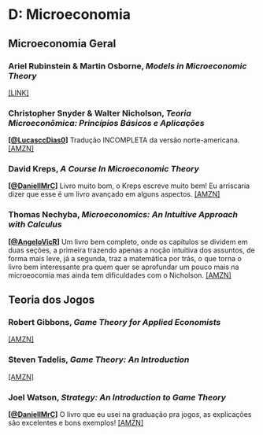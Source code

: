 # D:	Microeconomia


## Microeconomia Geral

### Ariel Rubinstein & Martin Osborne, *Models in Microeconomic Theory*

[[LINK]](https://www.openbookpublishers.com/product/1171)

### Christopher Snyder & Walter Nicholson, *Teoria Microeconômica: Princípios Básicos e Aplicações*

**[[@LucasccDias0](https://twitter.com/LucasccDias0)]** Tradução INCOMPLETA da versão norte-americana. [[AMZN]](https://www.amazon.com.br/Teoria-Microecon%C3%B4mica-Princ%C3%ADpios-B%C3%A1sicos-Aplica%C3%A7%C3%B5es/dp/8522127026/)

### David Kreps, *A Course In Microeconomic Theory*

**[[@DaniellMrC](https://twitter.com/DaniellMrC)]** Livro muito bom, o Kreps escreve muito bem! Eu arriscaria dizer que esse é um livro avançado em alguns aspectos. [[AMZN]](https://www.amazon.com.br/Course-Microeconomic-Theory-David-Kreps/dp/0691042640)

### Thomas Nechyba, *Microeconomics: An Intuitive Approach with Calculus*

**[[@AngeloVicR](https://twitter.com/AngeloVicR)]** Um livro bem completo, onde os capítulos se dividem em duas seções, a primeira trazendo apenas a noção intuitiva dos assuntos, de forma mais leve, já a segunda, traz a matemática por trás, o que torna o livro bem interessante pra quem quer se aprofundar um pouco mais na microeocomia mas ainda tem dificuldades com o Nicholson. [[AMZN]](https://www.amazon.com.br/Microeconomics-Intuitive-Approach-Thomas-Nechyba/dp/1305650468)

## Teoria dos Jogos

### Robert Gibbons, *Game Theory for Applied Economists*

[[AMZN]](https://www.amazon.com.br/Theory-Applied-Economists-Robert-Gibbons/dp/0691003955)

### Steven Tadelis, *Game Theory: An Introduction*

[[AMZN]](https://www.amazon.com.br/Game-Theory-Introduction-Steven-Tadelis-ebook/dp/B00AYL194G/)

### Joel Watson, *Strategy: An Introduction to Game Theory*

**[[@DaniellMrC](https://twitter.com/DaniellMrC)]** O livro que eu usei na graduação pra jogos, as explicações são excelentes e bons exemplos! [[AMZN]](https://www.amazon.com.br/Strategy-Introduction-Theory-Joel-Watson/dp/0393918386/)
